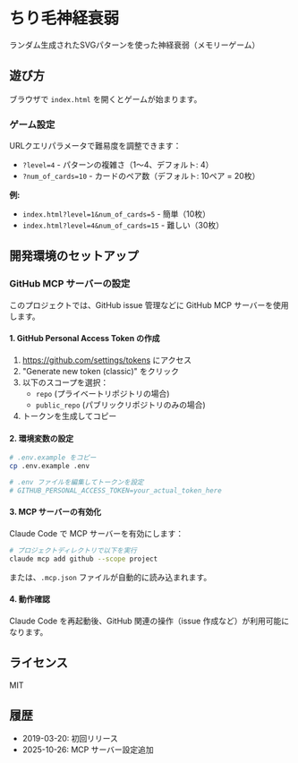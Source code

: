 # ちり毛神経衰弱

ランダム生成されたSVGパターンを使った神経衰弱（メモリーゲーム）

## 遊び方

ブラウザで `index.html` を開くとゲームが始まります。

### ゲーム設定

URLクエリパラメータで難易度を調整できます：

- `?level=4` - パターンの複雑さ（1〜4、デフォルト: 4）
- `?num_of_cards=10` - カードのペア数（デフォルト: 10ペア = 20枚）

**例:**
- `index.html?level=1&num_of_cards=5` - 簡単（10枚）
- `index.html?level=4&num_of_cards=15` - 難しい（30枚）

## 開発環境のセットアップ

### GitHub MCP サーバーの設定

このプロジェクトでは、GitHub issue 管理などに GitHub MCP サーバーを使用します。

#### 1. GitHub Personal Access Token の作成

1. https://github.com/settings/tokens にアクセス
2. "Generate new token (classic)" をクリック
3. 以下のスコープを選択：
   - `repo` (プライベートリポジトリの場合)
   - `public_repo` (パブリックリポジトリのみの場合)
4. トークンを生成してコピー

#### 2. 環境変数の設定

```bash
# .env.example をコピー
cp .env.example .env

# .env ファイルを編集してトークンを設定
# GITHUB_PERSONAL_ACCESS_TOKEN=your_actual_token_here
```

#### 3. MCP サーバーの有効化

Claude Code で MCP サーバーを有効にします：

```bash
# プロジェクトディレクトリで以下を実行
claude mcp add github --scope project
```

または、`.mcp.json` ファイルが自動的に読み込まれます。

#### 4. 動作確認

Claude Code を再起動後、GitHub 関連の操作（issue 作成など）が利用可能になります。

## ライセンス

MIT

## 履歴

- 2019-03-20: 初回リリース
- 2025-10-26: MCP サーバー設定追加
